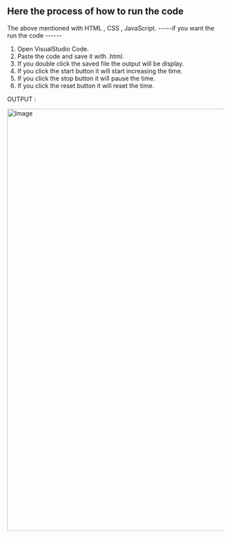 Here the process of how to run the code
----
The above mentioned with HTML , CSS , JavaScript.
-----if you want the run the code ------
1. Open VisualStudio Code.
2. Paste the code and save it with .html.
3. If you double click the saved file the output will be display.
4. If you click the start button it will start increasing the time.
5. If you click the stop button it will pause the time.
6. If you click the reset button it will reset the time.

OUTPUT :


<img width="1920" height="975" alt="Image" src="https://github.com/user-attachments/assets/b7d4a490-66c3-4f6d-9408-dc71dbe6e357" />
